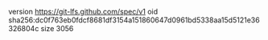 version https://git-lfs.github.com/spec/v1
oid sha256:dc0f763eb0fdcf8681df3154a151860647d0961bd5338aa15d5121e36326804c
size 3056
